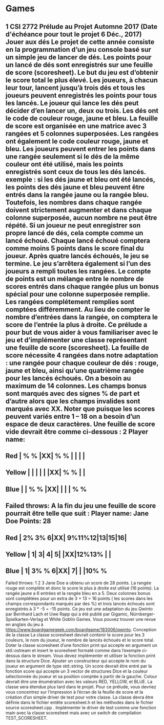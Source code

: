 # Games

1
CSI 2772
Prélude au Projet
Automne 2017
(Date d'échéance pour tout le projet 6 Déc., 2017)
Jouer aux dés
Le projet de cette année consiste en la programmation d’un jeu console basé
sur un simple jeu de lancer de dés. Les points pour un lancé de dés sont
enregistrés sur une feuille de score (scoresheet). Le but du jeu est d’obtenir le
score total le plus élevé.
Les joueurs, à chacun leur tour, lancent jusqu’à trois dés et tous les joueurs
peuvent enregistrés les points pour tous les lancés. Le joueur qui lance les dés
peut décider d’en lancer un, deux ou trois. Les dés ont le code de couleur
rouge, jaune et bleu. La feuille de score est organisée en une matrice avec 3
rangées et 5 colonnes superposées. Les rangées ont également le code couleur
rouge, jaune et bleu. Les joueurs peuvent entrer les points dans une rangée
seulement si le dés de la même couleur ont été utilisé, mais les points enregistrés
sont ceux de tous les dés lancés.
exemple : si les dés jaune et bleu ont été lancés, les points des dés jaune et bleu
peuvent être entrés dans la rangée jaune ou la rangée bleu.
Toutefois, les nombres dans chaque rangée doivent strictement augmenter et
dans chaque colonne superposée, aucun nombre ne peut être répété. Si un
joueur ne peut enregistrer son propre lancé de dés, cela compte comme un
lancé échoué. Chaque lancé échoué comptera comme moins 5 points dans le
score final du joueur. Après quatre lancés échoués, le jeu se termine. Le jeu
s’arrêtera également si l’un des joueurs a rempli toutes les rangées. Le compte
de points est un mélange entre le nombre de scores entrés dans chaque
rangée plus un bonus spécial pour une colonne superposée remplie. Les
rangées complétement remplies sont comptées différemment. Au lieu de
compter le nombre d’entrées dans la rangée, on comptera le score de l’entrée
la plus à droite.
Ce prélude a pour but de vous aider à vous familiariser avec le jeu et
d’implémenter une classe représentant une feuille de score (scoresheet). La
feuille de score nécessite 4 rangées dans notre adaptation : une rangée pour
chaque couleur de dés : rouge, jaune et bleu, ainsi qu’une quatrième rangée
pour les lancés échoués. On a besoin au maximum de 14 colonnes. Les champs
bonus sont marqués avec des signes % de part et d’autre alors que les champs
invalides sont marqués avec XX. Noter que puisque les scores peuvent variés
entre 1 – 18 on a besoin d’un espace de deux caractères.
Une feuille de score vide devrait être comme ci-dessous :
2
Player name:
 -------------------------------
Red | % % |XX| % % | | | |
 ----------------------------------
Yellow | | | | | |XX| % % | |
 ----------------------------------
Blue | | % % |XX| | | | % %
 -------------------------------
Failed throws:
A la fin du jeu une feuille de score pourrait être telle que suit :
Player name: Jane Doe Points: 28
 -------------------------------
Red | 2% 3% 6|XX| 9%11%12|13|15|16|
 ----------------------------------
Yellow | 1| 3| 4| 5| |XX|12%13% | |
 ----------------------------------
Blue | 1| 3% % 6|XX| 7| | |10% %
 -------------------------------
Failed throws: 1 2 3
Jane Doe a obtenu un score de 28 points. La rangée rouge est complète et
donc le score le plus à droite est utilisé (16 points). La rangée jaune a 6 entrées
et la rangée bleu en a 5. Deux colonnes bonus sont complétées pour un extra
de 3 + 13 = 16 points ( les scores dans les champs correspondants marqués par
des %) et trois lancés échoués sont enregistrés à 3 * -5 = -15 points.
Ce jeu est une adaptation du jeu Qwinto par Bernhard Lach et Uwe Rapp qui a
été publié par Gigamic, Nürnberger-Spielkarten-Verlag et White Goblin Games.
Vous pouvez trouver une revue en anglais du jeu à
https://www.boardgamegeek.com/boardgame/183006/qwinto.
Conception de la classe
La classe scoresheet devrait contenir le score pour les 3 couleurs, le nom du
joueur, le nombre de lancés échoués et le score total. Doter la classe
scoresheet d’une fonction print qui accepte en argument un std::ostream et
insert le scoresheet formaté comme dans l’exemple ci-dessus dans le stream.
Vous devez implémenter et utiliser la fonction print dans la structure Dice.
Ajouter un constructeur qui accepte le nom du joueur en argument de type
std::string. Un score devrait être entré par la fonction score qui accepte un 
3
vector de structures Dice et la couleur sélectionnée du joueur et sa position
comptée à partir de la gauche. Colour devrait être une énumération avec les
valeurs RED, YELLOW, et BLUE. La classe sera étendue plus tard dans le projet.
Pour ce prélude, vous devriez vous concentrez sur l’impression à l’écran de la
feuille de score et la création d’un simple driver de test pour votre classe. La
classe devra être définie dans le fichier entête scoresheet.h et les méthodes
dans le fichier source scoresheet.cpp . Implémenter le driver de test comme
une fonction main avec la classe scoresheet mais avec un switch de
compilation TEST_SCORESHEET.
